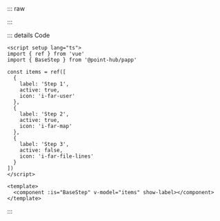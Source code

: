 ::: raw

<ClientOnly>
  <StepsIcon />
</ClientOnly>

:::

::: details Code

```vue
<script setup lang="ts">
import { ref } from 'vue'
import { BaseStep } from '@point-hub/papp'

const items = ref([
  {
    label: 'Step 1',
    active: true,
    icon: 'i-far-user'
  },
  {
    label: 'Step 2',
    active: true,
    icon: 'i-far-map'
  },
  {
    label: 'Step 3',
    active: false,
    icon: 'i-far-file-lines'
  }
])
</script>

<template>
  <component :is="BaseStep" v-model="items" show-label></component>
</template>
```

:::
